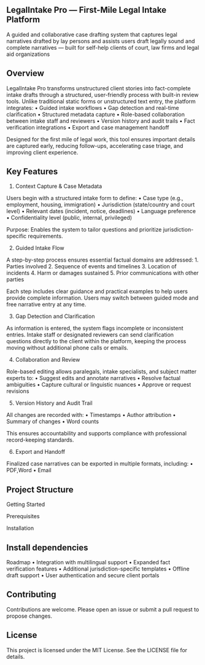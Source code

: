 

## LegalIntake Pro — First-Mile Legal Intake Platform

A guided and collaborative case drafting  system that captures legal narratives drafted by lay persons and assists users draft legally sound and complete narratives — built for self-help clients of court, law firms and legal aid organizations

## Overview

LegalIntake Pro transforms unstructured client stories into fact-complete intake drafts through a structured, user-friendly process with built-in review tools. Unlike traditional static forms or unstructured text entry, the platform integrates:
	•	Guided intake workflows
	•	Gap detection and real-time clarification
	•	Structured metadata capture
	•	Role-based collaboration between intake staff and reviewers
	•	Version history and audit trails
	•	Fact verification integrations
	•	Export and case management handoff

Designed for the first mile of legal work, this tool ensures important details are captured early, reducing follow-ups, accelerating case triage, and improving client experience.

## Key Features

1. Context Capture & Case Metadata

Users begin with a structured intake form to define:
	•	Case type (e.g., employment, housing, immigration)
	•	Jurisdiction (state/country and court level)
	•	Relevant dates (incident, notice, deadlines)
	•	Language preference
	•	Confidentiality level (public, internal, privileged)

Purpose: Enables the system to tailor questions and prioritize jurisdiction-specific requirements.

2. Guided Intake Flow

A step-by-step process ensures essential factual domains are addressed:
	1.	Parties involved
	2.	Sequence of events and timelines
	3.	Location of incidents
	4.	Harm or damages sustained
	5.	Prior communications with other parties

Each step includes clear guidance and practical examples to help users provide complete information. Users may switch between guided mode and free narrative entry at any time.

3. Gap Detection and Clarification

As information is entered, the system flags incomplete or inconsistent entries. Intake staff or designated reviewers can send clarification questions directly to the client within the platform, keeping the process moving without additional phone calls or emails.

4. Collaboration and Review

Role-based editing allows paralegals, intake specialists, and subject matter experts to:
	•	Suggest edits and annotate narratives
	•	Resolve factual ambiguities
	•	Capture cultural or linguistic nuances
	•	Approve or request revisions

5. Version History and Audit Trail

All changes are recorded with:
	•	Timestamps
	•	Author attribution
	•	Summary of changes
	•	Word counts

This ensures accountability and supports compliance with professional record-keeping standards.

6. Export and Handoff

Finalized case narratives can be exported in multiple formats, including:
	•	PDF,Word
	•	Email


## Project Structure

Getting Started

Prerequisites
	
Installation

## Install dependencies

 Roadmap
	•	Integration with multilingual support
	•	Expanded fact verification features
	•	Additional jurisdiction-specific templates
	•	Offline draft support
	•	User authentication and secure client portals


## Contributing

Contributions are welcome. Please open an issue or submit a pull request to propose changes.

## License

This project is licensed under the MIT License. See the LICENSE file for details.

